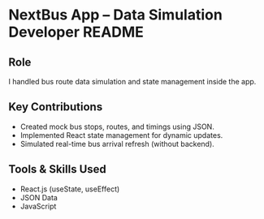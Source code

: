 # NextBus App – Data Simulation Developer README

## Role
I handled bus route data simulation and state management inside the app.

## Key Contributions
- Created mock bus stops, routes, and timings using JSON.
- Implemented React state management for dynamic updates.
- Simulated real-time bus arrival refresh (without backend).

## Tools & Skills Used
- React.js (useState, useEffect)
- JSON Data
- JavaScript
